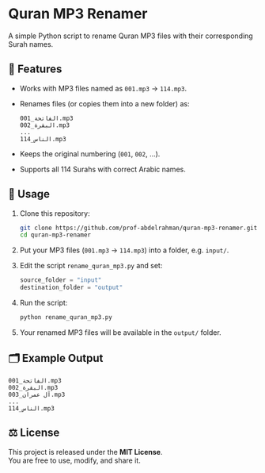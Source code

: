 # Quran MP3 Renamer

A simple Python script to rename Quran MP3 files with their corresponding Surah names.

## 📌 Features
- Works with MP3 files named as `001.mp3` → `114.mp3`.
- Renames files (or copies them into a new folder) as:

  ```
  001_الفاتحة.mp3
  002_البقرة.mp3
  ...
  114_الناس.mp3
  ```

- Keeps the original numbering (`001`, `002`, …).
- Supports all 114 Surahs with correct Arabic names.

## 🚀 Usage

1. Clone this repository:
   ```bash
   git clone https://github.com/prof-abdelrahman/quran-mp3-renamer.git
   cd quran-mp3-renamer
   ```

2. Put your MP3 files (`001.mp3` → `114.mp3`) into a folder, e.g. `input/`.

3. Edit the script `rename_quran_mp3.py` and set:
   ```python
   source_folder = "input"
   destination_folder = "output"
   ```

4. Run the script:
   ```bash
   python rename_quran_mp3.py
   ```

5. Your renamed MP3 files will be available in the `output/` folder.

## 🗂 Example Output
```
001_الفاتحة.mp3
002_البقرة.mp3
003_آل عمران.mp3
...
114_الناس.mp3
```

## ⚖️ License
This project is released under the **MIT License**.  
You are free to use, modify, and share it.
